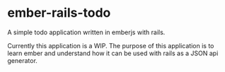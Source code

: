 ember-rails-todo
================

A simple todo application written in emberjs with rails.

Currently this application is a WIP. The purpose of this application is to learn ember and understand how it can be used with rails as a JSON api generator. 


